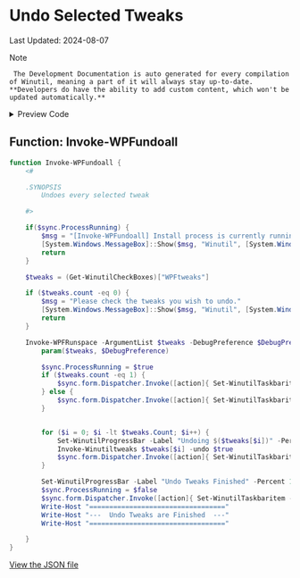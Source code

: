 # Undo Selected Tweaks

Last Updated: 2024-08-07


> [!NOTE]
     The Development Documentation is auto generated for every compilation of Winutil, meaning a part of it will always stay up-to-date. **Developers do have the ability to add custom content, which won't be updated automatically.**


<!-- BEGIN CUSTOM CONTENT -->

<!-- END CUSTOM CONTENT -->

<details>
<summary>Preview Code</summary>

```json
{
  "Content": "Undo Selected Tweaks",
  "category": "z__Advanced Tweaks - CAUTION",
  "panel": "1",
  "Order": "a042_",
  "Type": "Button",
  "link": "https://christitustech.github.io/Winutil/dev/tweaks/z--Advanced-Tweaks---CAUTION/Undoall"
}
```

</details>

## Function: Invoke-WPFundoall

```powershell
function Invoke-WPFundoall {
    <#

    .SYNOPSIS
        Undoes every selected tweak

    #>

    if($sync.ProcessRunning) {
        $msg = "[Invoke-WPFundoall] Install process is currently running."
        [System.Windows.MessageBox]::Show($msg, "Winutil", [System.Windows.MessageBoxButton]::OK, [System.Windows.MessageBoxImage]::Warning)
        return
    }

    $tweaks = (Get-WinutilCheckBoxes)["WPFtweaks"]

    if ($tweaks.count -eq 0) {
        $msg = "Please check the tweaks you wish to undo."
        [System.Windows.MessageBox]::Show($msg, "Winutil", [System.Windows.MessageBoxButton]::OK, [System.Windows.MessageBoxImage]::Warning)
        return
    }

    Invoke-WPFRunspace -ArgumentList $tweaks -DebugPreference $DebugPreference -ScriptBlock {
        param($tweaks, $DebugPreference)

        $sync.ProcessRunning = $true
        if ($tweaks.count -eq 1) {
            $sync.form.Dispatcher.Invoke([action]{ Set-WinutilTaskbaritem -state "Indeterminate" -value 0.01 -overlay "logo" })
        } else {
            $sync.form.Dispatcher.Invoke([action]{ Set-WinutilTaskbaritem -state "Normal" -value 0.01 -overlay "logo" })
        }


        for ($i = 0; $i -lt $tweaks.Count; $i++) {
            Set-WinutilProgressBar -Label "Undoing $($tweaks[$i])" -Percent ($i / $tweaks.Count * 100)
            Invoke-Winutiltweaks $tweaks[$i] -undo $true
            $sync.form.Dispatcher.Invoke([action]{ Set-WinutilTaskbaritem -value ($i/$tweaks.Count) })
        }

        Set-WinutilProgressBar -Label "Undo Tweaks Finished" -Percent 100
        $sync.ProcessRunning = $false
        $sync.form.Dispatcher.Invoke([action]{ Set-WinutilTaskbaritem -state "None" -overlay "checkmark" })
        Write-Host "=================================="
        Write-Host "---  Undo Tweaks are Finished  ---"
        Write-Host "=================================="

    }
}

```


<!-- BEGIN SECOND CUSTOM CONTENT -->

<!-- END SECOND CUSTOM CONTENT -->


[View the JSON file](https://github.com/ChrisTitusTech/Winutil/tree/main/config/tweaks.json)

